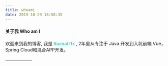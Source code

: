 ```yaml
---
title: whoami
date: 2019-10-29 18:58:35
---
```


#### 关于我 Who am I

<!--<img src="https://s2.ax1x.com/2019/09/19/nLtSiD.png" style="height: 50px; width: 50px; border-radius: 50%; margin-bottom: 15px" />-->

欢迎来到我的博客, 我是<b style="color: #42d2ca"> **Sicmatr1x** </b>, 
2年里从专注于 Java 开发到入坑前端 Vue，Spring Cloud和混合APP开发。

——————

<!--
#### 开源项目 Open Source Projects
-->
